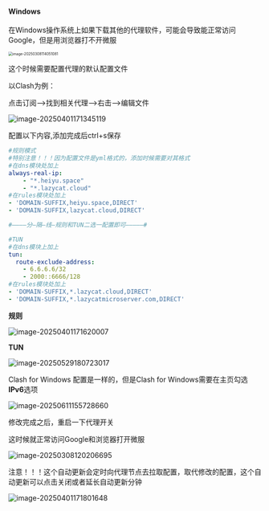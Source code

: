 ####  Windows

在Windows操作系统上如果下载其他的代理软件，可能会导致能正常访问Google，但是用浏览器打不开微服

<img src="https://lzc-playground-1301583638.cos.ap-chengdu.myqcloud.com/guidelines/395/202506171600774.png" alt="image-20250308114051081" style="zoom: 50%;" />

这个时候需要配置代理的默认配置文件

以Clash为例：

点击订阅——>找到相关代理——>右击——>编辑文件

![image-20250401171345119](https://lzc-playground-1301583638.cos.ap-chengdu.myqcloud.com/guidelines/395/202506171600722.png)

配置以下内容,添加完成后ctrl+s保存

```yaml
#规则模式
#特别注意！！！因为配置文件是yml格式的，添加时候需要对其格式
#在dns模块处加上
always-real-ip:
    - "*.heiyu.space"
    - "*.lazycat.cloud"
#在rules模块处加上
- 'DOMAIN-SUFFIX,heiyu.space,DIRECT'
- 'DOMAIN-SUFFIX,lazycat.cloud,DIRECT'

#————分—隔—线—规则和TUN二选一配置即可—————#

#TUN
#在dns模块上加上
tun:
  route-exclude-address:
    - 6.6.6.6/32
    - 2000::6666/128
#在rules模块处加上
- 'DOMAIN-SUFFIX,*.lazycat.cloud,DIRECT'
- 'DOMAIN-SUFFIX,*.lazycatmicroserver.com,DIRECT'
```

**规则**

![image-20250401171620007](https://lzc-playground-1301583638.cos.ap-chengdu.myqcloud.com/guidelines/395/202506171600589.png)

**TUN**

![image-20250529180723017](https://lzc-playground-1301583638.cos.ap-chengdu.myqcloud.com/guidelines/395/202506171600833.png)

Clash for Windows 配置是一样的，但是Clash for Windows需要在主页勾选**IPv6**选项

![image-20250611155728660](https://lzc-playground-1301583638.cos.ap-chengdu.myqcloud.com/guidelines/395/202506171600877.png)

修改完成之后，重启一下代理开关

这时候就正常访问Google和浏览器打开微服

![image-20250308120206695](https://lzc-playground-1301583638.cos.ap-chengdu.myqcloud.com/guidelines/395/202506171600760.png)

注意！！！这个自动更新会定时向代理节点去拉取配置，取代修改的配置，这个自动更新可以点击关闭或者延长自动更新分钟

![image-20250401171801648](https://lzc-playground-1301583638.cos.ap-chengdu.myqcloud.com/guidelines/395/202506171600239.png)